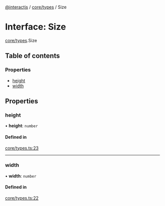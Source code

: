 [@interactjs](../README.md) / [core/types](../modules/core_types.md) / Size

# Interface: Size

[core/types](../modules/core_types.md).Size

## Table of contents

### Properties

- [height](core_types.Size.md#height)
- [width](core_types.Size.md#width)

## Properties

### height

• **height**: `number`

#### Defined in

[core/types.ts:23](https://github.com/Mu-L/interact.js/blob/d3d47461/packages/@interactjs/core/types.ts#L23)

___

### width

• **width**: `number`

#### Defined in

[core/types.ts:22](https://github.com/Mu-L/interact.js/blob/d3d47461/packages/@interactjs/core/types.ts#L22)
